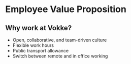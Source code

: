 # Employee Value Proposition

## Why work at Vokke?
* Open, collaborative, and team-driven culture
* Flexible work hours
* Public transport allowance
* Switch between remote and in office working
